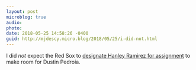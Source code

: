 ```yaml
---
layout: post
microblog: true
audio: 
photo: 
date: 2018-05-25 14:58:26 -0400
guid: http://mjdescy.micro.blog/2018/05/25/i-did-not.html
---
```

I did _not_ expect the Red Sox to [designate Hanley Ramirez for assignment](http://mlb.com/r/article?ymd=20180525&content_id=278245918&vkey=news_bos&c_id=bos) to make room for Dustin Pedroia.
